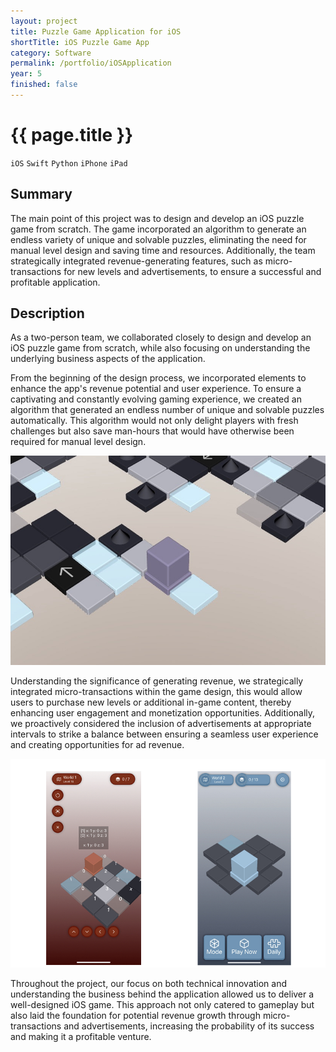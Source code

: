 ```yaml
---
layout: project
title: Puzzle Game Application for iOS
shortTitle: iOS Puzzle Game App
category: Software
permalink: /portfolio/iOSApplication
year: 5
finished: false
---
```



# {{ page.title }}

`iOS` `Swift` `Python` `iPhone` `iPad` 

## Summary

The main point of this project was to design and develop an iOS puzzle game from scratch. The game incorporated an algorithm to generate an endless variety of unique and solvable puzzles, eliminating the need for manual level design and saving time and resources. Additionally, the team strategically integrated revenue-generating features, such as micro-transactions for new levels and advertisements, to ensure a successful and profitable application.


## Description

As a two-person team, we collaborated closely to design and develop an iOS puzzle game from scratch, while also focusing on understanding the underlying business aspects of the application.

From the beginning of the design process, we incorporated elements to enhance the app's revenue potential and user experience. To ensure a captivating and constantly evolving gaming experience, we created an algorithm that generated an endless number of unique and solvable puzzles automatically. This algorithm would not only delight players with fresh challenges but also save man-hours that would have otherwise been required for manual level design.

![Image](/assets/images/IOSApp/game.jpg)

Understanding the significance of generating revenue, we strategically integrated micro-transactions within the game design, this would allow users to purchase new levels or additional in-game content, thereby enhancing user engagement and monetization opportunities. Additionally, we proactively considered the inclusion of advertisements at appropriate intervals to strike a balance between ensuring a seamless user experience and creating opportunities for ad revenue.

![Image](/assets/images/IOSApp/menu.jpg)

Throughout the project, our focus on both technical innovation and understanding the business behind the application allowed us to deliver a well-designed iOS game. This approach not only catered to gameplay but also laid the foundation for potential revenue growth through micro-transactions and advertisements, increasing the probability of its success and making it a profitable venture.